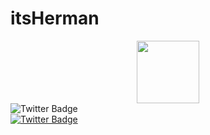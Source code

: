 # itsHerman  
<div id="header" align="center">
  <img src="https://media.giphy.com/media/M9gbBd9nbDrOTu1Mqx/giphy.gif" width="100"/>
</div>
<div id="badges">
  <img src="https://img.shields.io/badge/Twitter-blue?style=for-the-badge&logo=twitter&logoColor=white" alt="Twitter Badge"/>
</div>
<div id="badges">
  <a href="your-twitter-URL">
    <img src="https://img.shieldsio/badge/Twitter-blue?style=for-the-badge&logo=twitter&logoColor=white" alt="Twitter Badge"/>
  </a>
 </div> 
